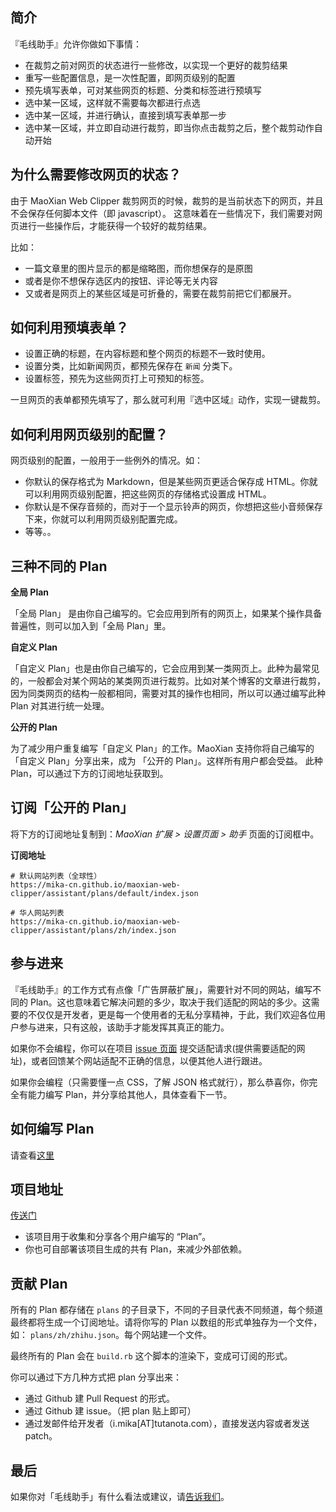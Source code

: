 
## 简介

『毛线助手』允许你做如下事情：

* 在裁剪之前对网页的状态进行一些修改，以实现一个更好的裁剪结果
* 重写一些配置信息，是一次性配置，即网页级别的配置
* 预先填写表单，可对某些网页的标题、分类和标签进行预填写
* 选中某一区域，这样就不需要每次都进行点选
* 选中某一区域，并进行确认，直接到填写表单那一步
* 选中某一区域，并立即自动进行裁剪，即当你点击裁剪之后，整个裁剪动作自动开始


## 为什么需要修改网页的状态？

由于 MaoXian Web Clipper 裁剪网页的时候，裁剪的是当前状态下的网页，并且不会保存任何脚本文件（即 javascript）。 这意味着在一些情况下，我们需要对网页进行一些操作后，才能获得一个较好的裁剪结果。

比如：

* 一篇文章里的图片显示的都是缩略图，而你想保存的是原图
* 或者是你不想保存选区内的按钮、评论等无关内容
* 又或者是网页上的某些区域是可折叠的，需要在裁剪前把它们都展开。

## 如何利用预填表单？

* 设置正确的标题，在内容标题和整个网页的标题不一致时使用。
* 设置分类，比如新闻网页，都预先保存在 `新闻` 分类下。
* 设置标签，预先为这些网页打上可预知的标签。

一旦网页的表单都预先填写了，那么就可利用『选中区域』动作，实现一键裁剪。

## 如何利用网页级别的配置？

网页级别的配置，一般用于一些例外的情况。如：

* 你默认的保存格式为 Markdown，但是某些网页更适合保存成 HTML。你就可以利用网页级别配置，把这些网页的存储格式设置成 HTML。
* 你默认是不保存音频的，而对于一个显示铃声的网页，你想把这些小音频保存下来，你就可以利用网页级别配置完成。
* 等等。。


## 三种不同的 Plan

**全局 Plan**

「全局 Plan」 是由你自己编写的。它会应用到所有的网页上，如果某个操作具备普遍性，则可以加入到「全局 Plan」里。

**自定义 Plan**

「自定义 Plan」也是由你自己编写的，它会应用到某一类网页上。此种为最常见的，一般都会对某个网站的某类网页进行裁剪。比如对某个博客的文章进行裁剪，因为同类网页的结构一般都相同，需要对其的操作也相同，所以可以通过编写此种 Plan 对其进行统一处理。

**公开的 Plan**

为了减少用户重复编写「自定义 Plan」的工作。MaoXian 支持你将自己编写的 「自定义 Plan」分享出来，成为 「公开的 Plan」。这样所有用户都会受益。 此种 Plan，可以通过下方的订阅地址获取到。


## 订阅「公开的 Plan」

将下方的订阅地址复制到：_MaoXian 扩展 &gt; 设置页面 &gt; 助手_ 页面的订阅框中。

**订阅地址**

```shell
# 默认网站列表（全球性）
https://mika-cn.github.io/maoxian-web-clipper/assistant/plans/default/index.json

# 华人网站列表
https://mika-cn.github.io/maoxian-web-clipper/assistant/plans/zh/index.json
```


## 参与进来

『毛线助手』的工作方式有点像「广告屏蔽扩展」，需要针对不同的网站，编写不同的 Plan。这也意味着它解决问题的多少，取决于我们适配的网站的多少。这需要的不仅仅是开发者，更是每一个使用者的无私分享精神，于此，我们欢迎各位用户参与进来，只有这般，该助手才能发挥其真正的能力。

如果你不会编程，你可以在项目 [issue 页面](https://github.com/mika-cn/maoxian-assistant/issues) 提交适配请求(提供需要适配的网址)，或者回馈某个网站适配不正确的信息，以便其他人进行跟进。

如果你会编程（只需要懂一点 CSS，了解 JSON 格式就行），那么恭喜你，你完全有能力编写 Plan，并分享给其他人，具体查看下一节。


## 如何编写 Plan

请查看[这里](https://mika-cn.github.io/maoxian-web-clipper/assistant/how-to-write-a-plan-zh-CN.html)

## 项目地址

[传送门](https://github.com/mika-cn/maoxian-assistant)

* 该项目用于收集和分享各个用户编写的 “Plan”。
* 你也可自部署该项目生成的共有 Plan，来减少外部依赖。

## 贡献 Plan

所有的 Plan 都存储在 `plans` 的子目录下，不同的子目录代表不同频道，每个频道最终都将生成一个订阅地址。请将你写的 Plan 以数组的形式单独存为一个文件，如： `plans/zh/zhihu.json`。每个网站建一个文件。

最终所有的 Plan 会在 `build.rb` 这个脚本的渲染下，变成可订阅的形式。

你可以通过下方几种方式把 plan 分享出来：

* 通过 Github 建 Pull Request 的形式。
* 通过 Github 建 issue。（把 plan 贴上即可）
* 通过发邮件给开发者（i.mika[AT]tutanota.com），直接发送内容或者发送 patch。


## 最后

如果你对「毛线助手」有什么看法或建议，请[告诉我们](https://github.com/mika-cn/maoxian-assistant/issues)。
